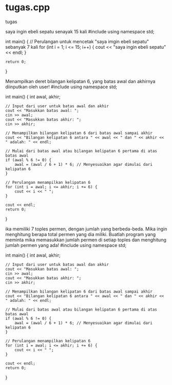 # tugas.cpp
tugas

saya ingin ebeli sepatu senayak 15 kali
#include <iostream>
using namespace std;

int main() {
    // Perulangan untuk mencetak "saya imgin ebeli sepatu" sebanyak 7 kali
    for (int i = 1; i <= 15; i++) {
        cout << "saya ingin ebeli sepatu" << endl;
    }

    return 0;
}


Menampilkan deret bilangan kelipatan 6, yang batas awal dan akhirnya diinputkan oleh user!
#include <iostream>
using namespace std;

int main() {
    int awal, akhir;

    // Input dari user untuk batas awal dan akhir
    cout << "Masukkan batas awal: ";
    cin >> awal;
    cout << "Masukkan batas akhir: ";
    cin >> akhir;

    // Menampilkan bilangan kelipatan 6 dari batas awal sampai akhir
    cout << "Bilangan kelipatan 6 antara " << awal << " dan " << akhir << " adalah: " << endl;

    // Mulai dari batas awal atau bilangan kelipatan 6 pertama di atas batas awal
    if (awal % 6 != 0) {
        awal = (awal / 6 + 1) * 6; // Menyesuaikan agar dimulai dari kelipatan 6
    }

    // Perulangan menampilkan kelipatan 6
    for (int i = awal; i <= akhir; i += 6) {
        cout << i << " ";
    }

    cout << endl;
    return 0;
}



ika memiliki 7 toples permen, dengan jumlah yang berbeda-beda. Mika ingin menghitung berapa total permen yang dia miliki. Buatlah program yang meminta mika memasukkan jumlah permen di setiap toples dan menghitung jumlah permen yang ada!
#include <iostream>
using namespace std;

int main() {
    int awal, akhir;

    // Input dari user untuk batas awal dan akhir
    cout << "Masukkan batas awal: ";
    cin >> awal;
    cout << "Masukkan batas akhir: ";
    cin >> akhir;

    // Menampilkan bilangan kelipatan 6 dari batas awal sampai akhir
    cout << "Bilangan kelipatan 6 antara " << awal << " dan " << akhir << " adalah: " << endl;

    // Mulai dari batas awal atau bilangan kelipatan 6 pertama di atas batas awal
    if (awal % 6 != 0) {
        awal = (awal / 6 + 1) * 6; // Menyesuaikan agar dimulai dari kelipatan 6
    }

    // Perulangan menampilkan kelipatan 6
    for (int i = awal; i <= akhir; i += 6) {
        cout << i << " ";
    }

    cout << endl;
    return 0;
}
